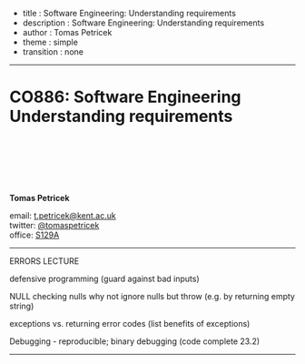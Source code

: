 - title : Software Engineering: Understanding requirements
- description : Software Engineering: Understanding requirements
- author : Tomas Petricek
- theme : simple
- transition : none

****************************************************************************************************

# **CO886: Software Engineering**<br/> Understanding requirements

<br /><br />
<br /><br /><br />

**Tomas Petricek**

email: [t.petricek@kent.ac.uk](mailto:t.petricek@kent.ac.uk)<br />
twitter: [@tomaspetricek](http://twitter.com/tomaspetricek)<br />
office: [S129A](https://www.cs.kent.ac.uk/rooms/S129A.gif)<br />

****************************************************************************************************

ERRORS LECTURE

defensive programming
(guard against bad inputs)

NULL
checking nulls
why not ignore nulls but throw (e.g. by returning empty string)

exceptions
vs. returning error codes
(list benefits of exceptions)

Debugging - reproducible; binary debugging (code complete 23.2)


****************************************************************************************************
